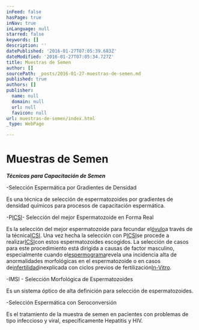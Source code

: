 ```yaml
---
inFeed: false
hasPage: true
inNav: true
inLanguage: null
starred: false
keywords: []
description: ''
datePublished: '2016-01-27T07:05:39.683Z'
dateModified: '2016-01-27T07:05:34.727Z'
title: Muestras de Semen
author: []
sourcePath: _posts/2016-01-27-muestras-de-semen.md
published: true
authors: []
publisher:
  name: null
  domain: null
  url: null
  favicon: null
url: muestras-de-semen/index.html
_type: WebPage

---
```

# Muestras de Semen

**_Técnicas para Capacitación de Semen_**

-Selección Espermática por Gradientes de Densidad 

Es una técnica de selección de espermatozoides por gradientes de densidad químicos para procesos de capacitación espermática.

-P[ICSI][0]- Selección del mejor Espermatozoide en Forma Real

Es la selección del mejor espermatozoide para fecundar el[óvulo][1]a través de la técnica[ICSI][0].  Una vez hecha la selección con P[ICSI][0]se procede a realizar[ICSI][0]con estos espermatozoides escogidos. La selección de casos para este procedimiento está dirigida a causas de factor masculino, especialmente cuando el[espermograma][2]revela una incidencia alta de anormalidades morfológicas en el espermatozoide o en casos de[infertilidad][3]inexplicada con ciclos previos de fertilización[In-Vitro][4]. 

-IMSI - Selección Morfológica de Espermatozoides

Es un sistema óptico de alta definición para selección de espermatozoides.

-Selección Espermática con Seroconversión

Es el tratamiento de la muestra de semen en pacientes con problemas de tipo infeccioso y viral, específicamente Hepatitis y HIV.

[0]: http://cecolfes.com/es/glosario#ICSI "Es la inyección de un espermatozoide en el óvulo para ser fertilizado."
[1]: http://cecolfes.com/es/glosario#vulo "Célula sexual femenina que se forma en el ovario. También llamado Oocito. A partir del óvulo fecundado se forma un embrión."
[2]: http://cecolfes.com/es/glosario#Espermograma "Examen para analizar las características del semen."
[3]: http://cecolfes.com/es/glosario#Infertilidad "Es una condición que imposibilita la capacidad de concebir un hijo naturalmente o de llevar un embarazo a término después de un año de vida sexual activa."
[4]: http://cecolfes.com/es/glosario#In-Vitro "Es una técnica que se realiza por fuera del cuerpo de la mujer."